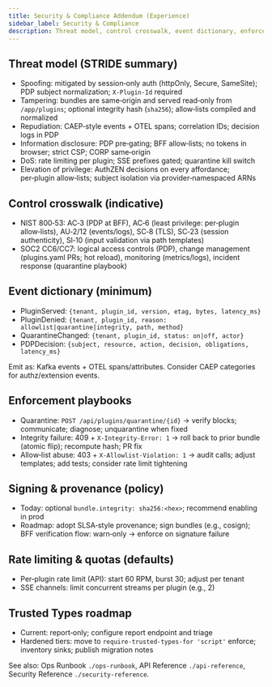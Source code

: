 ```yaml
---
title: Security & Compliance Addendum (Experience)
sidebar_label: Security & Compliance
description: Threat model, control crosswalk, event dictionary, enforcement playbooks, signing/provenance, rate limits, and Trusted Types roadmap.
---
```


## Threat model (STRIDE summary)

- Spoofing: mitigated by session‑only auth (httpOnly, Secure, SameSite); PDP subject normalization; `X-Plugin-Id` required
- Tampering: bundles are same‑origin and served read‑only from `/app/plugins`; optional integrity hash (`sha256`); allow‑lists compiled and normalized
- Repudiation: CAEP‑style events + OTEL spans; correlation IDs; decision logs in PDP
- Information disclosure: PDP pre‑gating; BFF allow‑lists; no tokens in browser; strict CSP; CORP same‑origin
- DoS: rate limiting per plugin; SSE prefixes gated; quarantine kill switch
- Elevation of privilege: AuthZEN decisions on every affordance; per‑plugin allow‑lists; subject isolation via provider‑namespaced ARNs

## Control crosswalk (indicative)

- NIST 800‑53: AC‑3 (PDP at BFF), AC‑6 (least privilege: per‑plugin allow‑lists), AU‑2/12 (events/logs), SC‑8 (TLS), SC‑23 (session authenticity), SI‑10 (input validation via path templates)
- SOC2 CC6/CC7: logical access controls (PDP), change management (plugins.yaml PRs; hot reload), monitoring (metrics/logs), incident response (quarantine playbook)

## Event dictionary (minimum)

- PluginServed: `{tenant, plugin_id, version, etag, bytes, latency_ms}`
- PluginDenied: `{tenant, plugin_id, reason: allowlist|quarantine|integrity, path, method}`
- QuarantineChanged: `{tenant, plugin_id, status: on|off, actor}`
- PDPDecision: `{subject, resource, action, decision, obligations, latency_ms}`

Emit as: Kafka events + OTEL spans/attributes. Consider CAEP categories for authz/extension events.

## Enforcement playbooks

- Quarantine: `POST /api/plugins/quarantine/{id}` → verify blocks; communicate; diagnose; unquarantine when fixed
- Integrity failure: 409 + `X-Integrity-Error: 1` → roll back to prior bundle (atomic flip); recompute hash; PR fix
- Allow‑list abuse: 403 + `X-Allowlist-Violation: 1` → audit calls; adjust templates; add tests; consider rate limit tightening

## Signing & provenance (policy)

- Today: optional `bundle.integrity: sha256:<hex>`; recommend enabling in prod
- Roadmap: adopt SLSA‑style provenance; sign bundles (e.g., cosign); BFF verification flow: warn‑only → enforce on signature failure

## Rate limiting & quotas (defaults)

- Per‑plugin rate limit (API): start 60 RPM, burst 30; adjust per tenant
- SSE channels: limit concurrent streams per plugin (e.g., 2)

## Trusted Types roadmap

- Current: report‑only; configure report endpoint and triage
- Hardened tiers: move to `require-trusted-types-for 'script'` enforce; inventory sinks; publish migration notes

See also: Ops Runbook `./ops-runbook`, API Reference `./api-reference`, Security Reference `./security-reference`.

